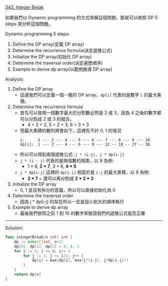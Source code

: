 [343. Integer Break]

如果我們以 Dynamic programming 的方式來解這個問題，那就可以依照 DP 5 steps 來分析這個問題。

Dynamic programming 5 steps:
1.  Define the DP array(定義 DP array)
2.  Determine the recurrence formula(決定遞推公式)
3.  Initialize the DP array(初始化 DP array)
4.  Determine the traversal order(決定遍歷順序)
5.  Example to derive dp array(以範例推導 DP array)

Analysis:
1.  Define the DP array
    -   這邊我們可以定義一個一維的 DP array，`dp[i]` 代表的是數字 `i` 的最大乘積。
2.  Determine the recurrence formula
    -   首先可以發現一個數字最大的分割數必然是 2 或 3，因為 4 之後的數字都可以分割成 2 或 3 的組合。
        -   4 = 2 + 2, 5 = 2 + 3, 6 = 3 + 3
    -   而最大乘積的數列將會如下，這裡先不計 0, 1 的情況
        ```
        i:      2 --- 3 --- 4 --- 5 --- 6 --- 7 --- 8 --- 9 --- 10
        dp[i]:  1 --- 2 --- 4 --- 6 --- 9 --- 12 -- 18 -- 27 -- 36
        ```   
    -   所以可以得到兩個遞推公式: `j * (i-j), j * dp[i-j]`
    -   `j * (i - j)` 代表的是兩個數的相乘，以 9 為例:
        -   1 * 8, **2 * 7**, 3 * 6, **4 * 5**
    -   `j * dp[i-j]` 這裡的 `dp[i-j]` 相當於是 `i-j` 的最大乘積，以 9 為例:
        -   **2 * 7** = 還可以再分割成 **2 * 2 * 3**
3.  Initialize the DP array
    -   0, 1 並沒有拆分的意義，所以可以直接初始化為 0
4.  Determine the traversal order
    -   因為 j * dp[i-j] 的存在所以一定是從小到大的順序執行
5.  Example to derive dp array
    -   最後我們依照之前 1 到 10 的數字來驗證我們的遞推公式是否正確

---

Solution:
```go
func integerBreak(n int) int {
	dp := make([]int, n+1)
	dp[0], dp[1], dp[2] = 0, 0, 1
	for i := 3; i <= n; i++ {
		for j := 1; j <= i/2; j++ {
			dp[i] = max(dp[i], max(j*(i-j), j*dp[i-j]))
		}
	}
	return dp[n]
}
```

[343. Integer Break]: https://leetcode.com/problems/integer-break/